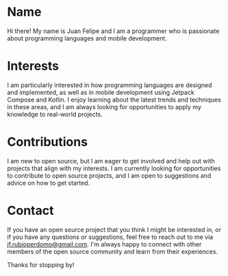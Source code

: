 # Name

Hi there! My name is Juan Felipe and I am a programmer who is passionate about programming languages and mobile development.

# Interests

I am particularly interested in how programming languages are designed and implemented, as well as in mobile development using Jetpack Compose and Kotlin. I enjoy learning about the latest trends and techniques in these areas, and I am always looking for opportunities to apply my knowledge to real-world projects.

# Contributions

I am new to open source, but I am eager to get involved and help out with projects that align with my interests. I am currently looking for opportunities to contribute to open source projects, and I am open to suggestions and advice on how to get started.

# Contact

If you have an open source project that you think I might be interested in, or if you have any questions or suggestions, feel free to reach out to me via jf.rubioperdomo@gmail.com. I'm always happy to connect with other members of the open source community and learn from their experiences.

Thanks for stopping by!
